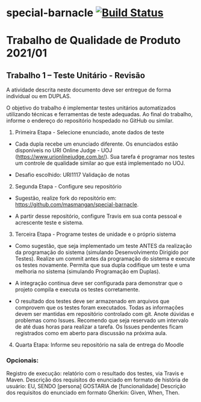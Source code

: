 # special-barnacle [![Build Status](https://travis-ci.org/masmangan/special-barnacle.svg?branch=master)](https://travis-ci.org/masmangan/special-barnacle)

# Trabalho de Qualidade de Produto 2021/01

## Trabalho 1 – Teste Unitário - Revisão

A atividade descrita neste documento deve ser entregue de forma individual ou em DUPLAS.

O objetivo do trabalho é implementar testes unitários automatizados utilizando técnicas e ferramentas de teste adequadas. Ao final do trabalho, informe o endereço do repositório hospedado no GitHub ou similar.

1. Primeira Etapa - Selecione enunciado, anote dados de teste

- Cada dupla recebe um enunciado diferente. Os enunciados estão disponíveis no URI Online Judge - UOJ (https://www.urionlinejudge.com.br/). Sua tarefa é programar nos testes um controle de qualidade similar ao que está implementado no UOJ.

- Desafio escolhido: URI1117 Validação de notas


2. Segunda Etapa - Configure seu repositório

- Sugestão, realize fork do repositório em: https://github.com/masmangan/special-barnacle.

- A partir desse repositório, configure Travis em sua conta pessoal e acrescente teste e sistema.


3. Terceira Etapa - Programe testes de unidade e o próprio sistema

- Como sugestão, que seja implementado um teste ANTES da realização da programação do sistema (simulando Desenvolvimento Dirigido por Testes). Realize um commit antes da programação do sistema e execute os testes novamente. Permita que sua dupla codifique um teste e uma melhoria no sistema (simulando Programação em Duplas).

- A integração continua deve ser configurada para demonstrar que o projeto compila e executa os testes corretamente.

- O resultado dos testes deve ser armazenado em arquivos que comprovem que os testes foram executados. Todas as informações devem ser mantidas em repositório controlado com git. Anote dúvidas e problemas como Issues. Recomendo que seja reservado um intervalo de até duas horas para realizar a tarefa. Os Issues pendentes ficam registrados como em aberto para discussão na próxima aula.

4. Quarta Etapa: Informe seu repositório na sala de entrega do Moodle

### Opcionais:
Registro de execução: relatório com o resultado dos testes, via Travis e Maven. 
Descrição dos requisitos do enunciado em formato de história de usuário:
EU, SENDO [persona]
GOSTARIA de [funcionalidade]
Descrição dos requisitos do enunciado em formato Gherkin: Given, When, Then.
